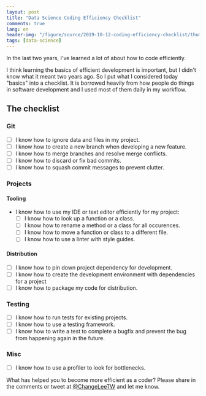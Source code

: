 ```yaml
---
layout: post
title: "Data Science Coding Efficiency Checklist"
comments: true
lang: en
header-img: "/figure/source/2019-10-12-coding-efficiency-checklist/thumbnail.png"
tags: [data-science]
---
```


In the last two years, I've learned a lot of about how to code efficiently. 

I think learning the basics of efficient development is important, but I didn't know what it meant two years ago. So I put what I considered today "basics" into a checklist. It is borrowed heavily from how people do things in software development and I used most of them daily in my workflow.

## The checklist

### Git

- [ ] I know how to ignore data and files in my project.
- [ ] I know how to create a new branch when developing a new feature.
- [ ] I know how to merge branches and resolve merge conflicts.
- [ ] I know how to discard or fix bad commits.
- [ ] I know how to squash commit messages to prevent clutter.

### Projects

#### Tooling

- I know how to use my IDE or text editor efficiently for my project:
    - [ ] I know how to look up a function or a class.
    - [ ] I know how to rename a method or a class for all occurences.
    - [ ] I know how to move a function or class to a different file.
    - [ ] I know how to use a linter with style guides.

#### Distribution

- [ ] I know how to pin down project dependency for development.
- [ ] I know how to create the development environment with dependencies for a project 
- [ ] I know how to package my code for distribution.

### Testing

- [ ] I know how to run tests for existing projects.
- [ ] I know how to use a testing framework.
- [ ] I know how to write a test to complete a bugfix and prevent the bug from happening again in the future.

### Misc

- [ ] I know how to use a profiler to look for bottlenecks.

What has helped you to become more efficient as a coder? Please share in the comments or tweet at [@ChangeLeeTW](https://twitter.com/ChangLeeTW) and let me know.